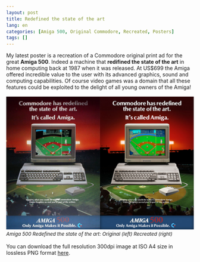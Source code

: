 ```yaml
---
layout: post
title: Redefined the state of the art
lang: en
categories: [Amiga 500, Original Commodore, Recreated, Posters]
tags: []
---
```


My latest poster is a recreation of a Commodore original print ad for the great **Amiga 500**. Indeed a machine that **redifined the state of the art** in home computing back at 1987 when it was released. At US$699 the Amiga offered incredible value to the user with its advanced graphics, sound and computing capabilities. Of course video games was a domain that all these features could be exploited to the delight of all young owners of the Amiga!
<br><br>
<img src="\assets\img\post_previews\amiga_500_redefined_sota.jpg">
<span style="font-size:small; font-style: italic">Amiga 500 Redefined the state of the art: Original (left) Recreated (right)</span>
<br><br>
You can download the full resolution 300dpi image at ISO A4 size in lossless PNG format <a href="https://app.box.com/s/0b3tc82nh6uvpq1qjn0ex73jsv7hjtfs" target="_blank">here</a>.
<br><br>
